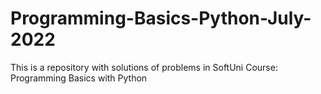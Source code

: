 # Programming-Basics-Python-July-2022
This is a repository with solutions of problems in SoftUni Course: Programming Basics with Python

